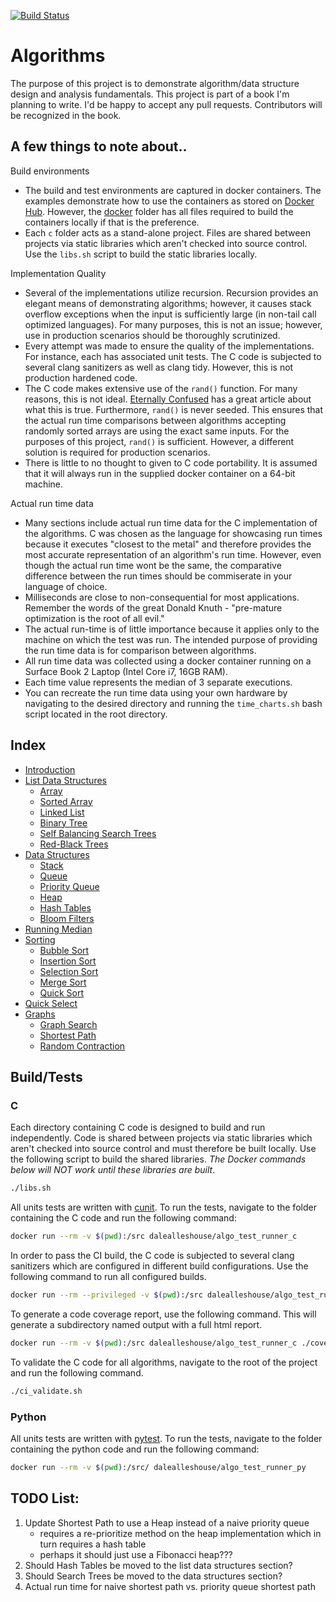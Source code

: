 [![Build Status](https://travis-ci.com/dalealleshouse/algorithms.svg?branch=master)](https://travis-ci.com/dalealleshouse/algorithms)

# Algorithms
The purpose of this project is to demonstrate algorithm/data structure design
and analysis fundamentals. This project is part of a book I'm planning to write.
I'd be happy to accept any pull requests.  Contributors will be recognized in
the book.

## A few things to note about..

Build environments
- The build and test environments are captured in docker containers. The
    examples demonstrate how to use the containers as stored on [Docker
    Hub](https://hub.docker.com). However, the [docker](docker/) folder has all
    files required to build the containers locally if that is the preference.
- Each `c` folder acts as a stand-alone project. Files are shared between
    projects via static libraries which aren't checked into source control. Use
    the `libs.sh` script to build the static libraries locally.

Implementation Quality
* Several of the implementations utilize recursion. Recursion provides an
    elegant means of demonstrating algorithms; however, it causes stack overflow
    exceptions when the input is sufficiently large (in non-tail call optimized
    languages). For many purposes, this is not an issue; however, use in
    production scenarios should be thoroughly scrutinized.
* Every attempt was made to ensure the quality of the implementations. For 
    instance, each has associated unit tests. The C code is subjected to several
    clang sanitizers as well as clang tidy. However, this is not production
    hardened code.
* The C code makes extensive use of the `rand()` function. For many
    reasons, this is not ideal. [Eternally
    Confused](http://www.eternallyconfuzzled.com/arts/jsw_art_rand.aspx) has a
    great article about what this is true. Furthermore, `rand()` is never
    seeded. This ensures that the actual run time comparisons between algorithms
    accepting randomly sorted arrays are using the exact same inputs.  For the
    purposes of this project, `rand()` is sufficient. However, a different
    solution is required for production scenarios.
* There is little to no thought to given to C code portability. It is assumed
    that it will always run in the supplied docker container on a 64-bit
    machine.

Actual run time data
* Many sections include actual run time data for the C implementation of the
    algorithms. C was chosen as the language for showcasing run times because it
    executes "closest to the metal" and therefore provides the most accurate
    representation of an algorithm's run time. However, even though the actual
    run time wont be the same, the comparative difference between the run times
    should be commiserate in your language of choice.
* Milliseconds are close to non-consequential for most applications. Remember
    the words of the great Donald Knuth - "pre-mature optimization is the root
    of all evil."
* The actual run-time is of little importance because it applies only to the
    machine on which the test was run. The intended purpose of providing the run
    time data is for comparison between algorithms.
* All run time data was collected using a docker container running on a Surface
    Book 2 Laptop (Intel Core i7, 16GB RAM).
* Each time value represents the median of 3 separate executions.
* You can recreate the run time data using your own hardware by navigating to
    the desired directory and running the `time_charts.sh` bash script located
    in the root directory.

## Index

* [Introduction](introduction/)
* [List Data Structures](list_data_structures/)
    * [Array](list_data_structures/README.md#arrays)
    * [Sorted Array](list_data_structures/README.md#sorted-arrays)
    * [Linked List](list_data_structures/README.md#linked-lists)
    * [Binary Tree](list_data_structures/README.md#binary-trees)
    * [Self Balancing Search
        Trees](list_data_structures/README.md#self-balancing-search-trees)
    * [Red-Black Trees](list_data_structures/README.md#red-black-trees)
* [Data Structures](data_structures/)
    * [Stack](data_structures/README.md#stack-last-in-first-out)
    * [Queue](data_structures/README.md#queue-first-in-first-out)
    * [Priority Queue](data_structures/README.md#priority-queue)
    * [Heap](data_structures/README.md#heap)
    * [Hash Tables](data_structures/README.md#hash-tables)
    * [Bloom Filters](data_structures/README.md#bloom-filters)
* [Running Median](running_median/)
* [Sorting](sorting/)
    * [Bubble Sort](sorting/README.md#bubble-sort)
    * [Insertion Sort](sorting/README.md#insertion-sort)
    * [Selection Sort](sorting/README.md#selection-sort)
    * [Merge Sort](sorting/README.md#merge-sort)
    * [Quick Sort](sorting/README.md#quick-sort)
* [Quick Select](quick_select/)
* [Graphs](graph_concepts/)
    * [Graph Search](graph_search/)
    * [Shortest Path](shortest_path/)
    * [Random Contraction](random_contraction/)

## Build/Tests
### C
Each directory containing C code is designed to build and run independently.
Code is shared between projects via static libraries which aren't checked into
source control and must therefore be built locally. Use the following script to
build the shared libraries. *The Docker commands below will NOT work until these
libraries are built*.

``` bash
./libs.sh
```

All units tests are written with
[cunit](http://cunit.sourceforge.net/doc/index.html). To run the tests,
navigate to the folder containing the C code and run the following command:

``` bash
docker run --rm -v $(pwd):/src dalealleshouse/algo_test_runner_c
```

In order to pass the CI build, the C code is subjected to several clang
sanitizers which are configured in different build configurations. Use the
following command to run all configured builds.

``` bash
docker run --rm --privileged -v $(pwd):/src dalealleshouse/algo_test_runner_c ./validate.sh
```

To generate a code coverage report, use the following command. This will
generate a subdirectory named output with a full html report.

``` bash
docker run --rm -v $(pwd):/src dalealleshouse/algo_test_runner_c ./coverage.sh
```

To validate the C code for all algorithms, navigate to the root of the project
and run the following command.

``` bash
./ci_validate.sh
```

### Python
All units tests are written with [pytest](https://docs.pytest.org/en/latest/).
To run the tests, navigate to the folder containing the python code and run the
following command:

``` bash
docker run --rm -v $(pwd):/src/ dalealleshouse/algo_test_runner_py
```


## TODO List:
1. Update Shortest Path to use a Heap instead of a naive priority queue
    - requires a re-prioritize method on the heap implementation which in turn
        requires a hash table
    - perhaps it should just use a Fibonacci heap???
1. Should Hash Tables be moved to the list data structures section?
1. Should Search Trees be moved to the data structures section?
1. Actual run time for naive shortest path vs. priority queue shortest path
